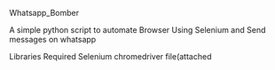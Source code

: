 Whatsapp_Bomber

A simple python script to automate Browser Using Selenium and Send messages on whatsapp

Libraries Required
Selenium
chromedriver file(attached
